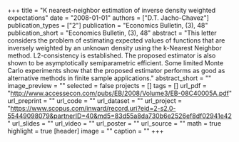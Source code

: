 +++
title = "K nearest-neighbor estimation of inverse density weighted expectations"
date = "2008-01-01"
authors = ["D.T. Jacho-Chavez"]
publication_types = ["2"]
publication = "Economics Bulletin, (3), 48"
publication_short = "Economics Bulletin, (3), 48"
abstract = "This letter considers the problem of estimating expected values of functions that are inversely weighted by an unknown density using the k-Nearest Neighbor method. L2-consistency is established. The proposed estimator is also shown to be asymptotically semiparametric efficient. Some limited Monte Carlo experiments show that the proposed estimator performs as good as alternative methods in finite sample applications."
abstract_short = ""
image_preview = ""
selected = false
projects = []
tags = []
url_pdf = "http://www.accessecon.com/pubs/EB/2008/Volume3/EB-08C40005A.pdf"
url_preprint = ""
url_code = ""
url_dataset = ""
url_project = "https://www.scopus.com/inward/record.uri?eid=2-s2.0-55449098079&partnerID=40&md5=83d55a8da730b6e2526ef8df02941e42"
url_slides = ""
url_video = ""
url_poster = ""
url_source = ""
math = true
highlight = true
[header]
image = ""
caption = ""
+++
